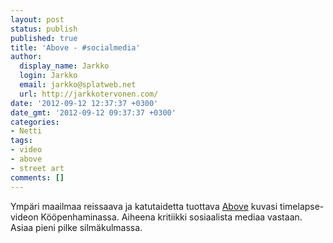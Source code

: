 ```yaml
---
layout: post
status: publish
published: true
title: 'Above - #socialmedia'
author:
  display_name: Jarkko
  login: Jarkko
  email: jarkko@splatweb.net
  url: http://jarkkotervonen.com/
date: '2012-09-12 12:37:37 +0300'
date_gmt: '2012-09-12 09:37:37 +0300'
categories:
- Netti
tags:
- video
- above
- street art
comments: []
---
```

Ympäri maailmaa reissaava ja katutaidetta tuottava [Above](http://www.goabove.com/) kuvasi timelapse-videon Kööpenhaminassa. Aiheena kritiikki sosiaalista mediaa vastaan. Asiaa pieni pilke silmäkulmassa.
